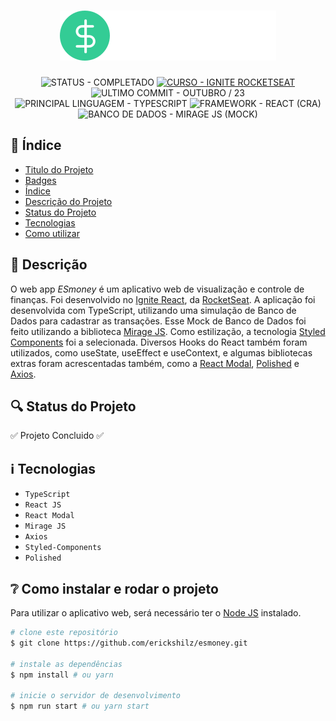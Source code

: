 <h1 id="titulo" align="center"><img alt="esmoney" src="https://github.com/erickshilz/esmoney/blob/main/src/assets/logo.svg"/></h1>

<p align="center" id="badges">
  <!-- STATUS DO PROJETO -->
  <img alt="STATUS - COMPLETADO" loading="lazy" src="https://img.shields.io/badge/STATUS-COMPLETADO-GREEN?style=for-the-badge" />

  <!-- CURSO -->
  <a href="https://www.origmaid.com">
    <img alt="CURSO - IGNITE ROCKETSEAT" loading="lazy" src="https://img.shields.io/badge/CURSO-IGNITE_ROCKETSEAT-8257e5?style=for-the-badge" />
  </a>

  <!-- ULTIMO COMMIT -->
  <img alt="ULTIMO COMMIT - OUTUBRO / 23" loading="lazy" src="https://img.shields.io/badge/ULTIMO_COMMIT-OUTUBRO_/_23-20B2AA?style=for-the-badge" />

  <!-- PRINCIPAL LINGUAGEM -->
  <img alt="PRINCIPAL LINGUAGEM - TYPESCRIPT" loading="lazy" src="https://img.shields.io/badge/PRINCIPAL_LINGUAGEM-TYPESCRIPT-4facfe?style=for-the-badge" />

  <!-- FRAMEWORK -->
  <img alt="FRAMEWORK - REACT (CRA)" loading="lazy" src="https://img.shields.io/badge/FRAMEWORK-REACT_(CRA)-0066FF?style=for-the-badge" />

  <!-- BANCO DE DADOS -->
  <img alt="BANCO DE DADOS - MIRAGE JS (MOCK)" loading="lazy" src="https://img.shields.io/badge/BANCO_DE_DADOS-MIREGE_JS_(MOCK)-056c77e?style=for-the-badge" />
</p>

<!-- ÍNDICE -->
<h2 id="indice">📎 Índice</h2>

- [Titulo do Projeto](#titulo)
- [Badges](#badges)
- [Índice](#indice)
- [Descrição do Projeto](#descricao)
- [Status do Projeto](#status)
- [Tecnologias](#tecno)
- [Como utilizar](#como-usar)

<!-- AS DUAS DEVERIAM VIR EM CIMA DAS TECNOLOGIAS -->
<!-- * [Funcionalidades e Demonstração](#func-e-demo) -->
<!-- * [Acesso ao Projeto](#acesso) -->

<!--
OPÇÕES ADICIONAIS

* [Contribuidores](#contribuidores)
* [Licença](#licenca) || Não sei a licença
* [Conclusão](#conclu) || Se for profissional
* [Como utilizar](#como-usar) || Se for pessoal / aberto
-->

<!-- DESCRIÇÃO -->
<h2 id="descricao">📄 Descrição</h2>

<p>O web app <em>ESmoney</em> é um aplicativo web de visualização e controle de finanças. Foi desenvolvido no <a href="https://www.rocketseat.com.br/ignite#trilhas" target="_blank">Ignite React</a>, da <a href="https://rocketseat.com.br" target="_blank">RocketSeat</a>. A aplicação foi desenvolvida com TypeScript, utilizando uma simulação de Banco de Dados para cadastrar as transações. Esse Mock de Banco de Dados foi feito utilizando a biblioteca <a href="https://miragejs.com" target="_blank">Mirage JS</a>. Como estilização, a tecnologia <a href="https://styled-components.com" target="_blank">Styled Components</a> foi a selecionada. Diversos Hooks do React também foram utilizados, como useState, useEffect e useContext, e algumas bibliotecas extras foram acrescentadas também, como a <a href="https://github.com/reactjs/react-modal#api-documentation">React Modal</a>, <a href="https://polished.js.org" target="_blank">Polished</a> e <a href="https://axios-http.com/docs/intro" target="_blank">Axios</a>.</p>

<!-- STATUS DO PROJETO -->
<h2 id="status">🔍 Status do Projeto</h2>

✅ Projeto Concluido ✅

<!-- TECNOLOGIAS UTILIZADAS -->
<h2 id="tecno">ℹ️ Tecnologias</h2>

- `TypeScript`
- `React JS`
- `React Modal`
- `Mirage JS`
- `Axios`
- `Styled-Components`
- `Polished`

<!-- COMO UTILIZAR -->
<h2 id="como-usar">❔ Como instalar e rodar o projeto </h2>
  
<p>Para utilizar o aplicativo web, será necessário ter o <a href="https://nodejs.org/en" target="_blank">Node JS</a> instalado.</p>

```bash
# clone este repositório
$ git clone https://github.com/erickshilz/esmoney.git

# instale as dependências
$ npm install # ou yarn

# inicie o servidor de desenvolvimento
$ npm run start # ou yarn start
```
